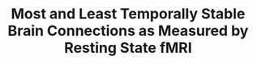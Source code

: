---
title: "Most and Least Temporally Stable Brain Connections as Measured by Resting State fMRI"
project_id: 
conf_date: 2014-09-06
conference_id: ""
presenters:
   - laura_buchanan
summary: "<p>NIMH 16th Annual DIRP Scientific Training Day, February 21, 2014</p>"
file: /assets/presentations/LB_TrainingDayPoster_JGCedits.pdf
filename: LB_TrainingDayPoster_JGCedits.pdf
layout: presentation
---